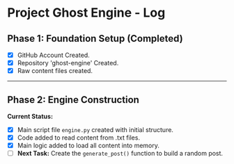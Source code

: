 # Project Ghost Engine - Log

## Phase 1: Foundation Setup (Completed)
- [x] GitHub Account Created.
- [x] Repository 'ghost-engine' Created.
- [x] Raw content files created.

---

## Phase 2: Engine Construction

**Current Status:**
- [x] Main script file `engine.py` created with initial structure.
- [x] Code added to read content from .txt files.
- [x] Main logic added to load all content into memory.
- [ ] **Next Task:** Create the `generate_post()` function to build a random post.
